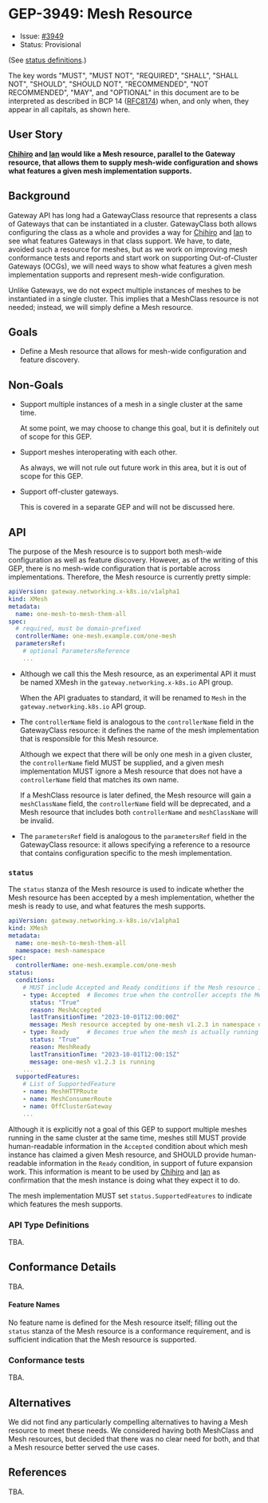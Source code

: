 # GEP-3949: Mesh Resource

* Issue: [#3949](https://github.com/kubernetes-sigs/gateway-api/issues/3949)
* Status: Provisional

(See [status definitions](../overview.md#gep-states).)

[Chihiro]: https://gateway-api.sigs.k8s.io/concepts/roles-and-personas/#chihiro
[Ian]: https://gateway-api.sigs.k8s.io/concepts/roles-and-personas/#ian
[Ana]: https//gateway-api.sigs.k8s.io/concepts/roles-and-personas/#ana

The key words "MUST", "MUST NOT", "REQUIRED", "SHALL", "SHALL NOT", "SHOULD",
"SHOULD NOT", "RECOMMENDED", "NOT RECOMMENDED", "MAY", and "OPTIONAL" in this
document are to be interpreted as described in BCP 14 ([RFC8174]) when, and
only when, they appear in all capitals, as shown here.

[RFC8174]: https://www.rfc-editor.org/rfc/rfc8174

## User Story

**[Chihiro] and [Ian] would like a Mesh resource,
parallel to the Gateway resource,
that allows them to
supply mesh-wide configuration
and
shows what features
a given mesh implementation supports.**

## Background

Gateway API has long had a GatewayClass resource
that represents a class of Gateways
that can be instantiated in a cluster.
GatewayClass both
allows configuring the class as a whole
and provides a way for [Chihiro] and [Ian] to see
what features Gateways in that class support.
We have,
to date,
avoided such a resource for meshes,
but as we work on
improving mesh conformance tests and reports
and start work on
supporting Out-of-Cluster Gateways (OCGs),
we will need ways to
show what features a given mesh implementation supports
and represent mesh-wide configuration.

Unlike Gateways, we do not expect
multiple instances of meshes to be instantiated
in a single cluster.
This implies that a MeshClass resource is not needed;
instead, we will simply define a Mesh resource.

## Goals

- Define a Mesh resource
  that allows for
  mesh-wide configuration
  and feature discovery.

## Non-Goals

- Support multiple instances of a mesh
  in a single cluster at the same time.

   At some point, we may choose to
   change this goal,
   but it is definitely out of scope
   for this GEP.

- Support meshes interoperating with each other.

   As always,
   we will not rule out future work
   in this area,
   but it is out of scope
   for this GEP.

- Support off-cluster gateways.

   This is covered in a separate GEP
   and will not be discussed here.

## API

The purpose
of the Mesh resource
is to support both
mesh-wide configuration
as well as feature discovery.
However,
as of the writing of this GEP,
there is
no mesh-wide configuration
that is portable across implementations.
Therefore,
the Mesh resource
is currently pretty simple:

```yaml
apiVersion: gateway.networking.x-k8s.io/v1alpha1
kind: XMesh
metadata:
  name: one-mesh-to-mesh-them-all
spec:
  # required, must be domain-prefixed
  controllerName: one-mesh.example.com/one-mesh
  parametersRef:
    # optional ParametersReference
    ...
```

- Although we call this the Mesh resource,
  as an experimental API
  it must be named XMesh
  in the `gateway.networking.x-k8s.io` API group.

   When the API graduates to standard,
   it will be renamed to `Mesh`
   in the `gateway.networking.k8s.io` API group.

- The `controllerName` field
  is analogous to
  the `controllerName` field
  in the GatewayClass resource:
  it defines the name
  of the mesh implementation
  that is responsible for
  this Mesh resource.

   Although we expect
   that there will be
   only one mesh
   in a given cluster, the
   `controllerName` field
   MUST be supplied,
   and a given mesh implementation
   MUST ignore
   a Mesh resource
   that does not have
   a `controllerName` field
   that matches its own name.

   If a MeshClass resource
   is later defined,
   the Mesh resource
   will gain a
   `meshClassName` field,
   the `controllerName` field
   will be deprecated,
   and a
   Mesh resource
   that includes
   both `controllerName` and `meshClassName`
   will be invalid.

- The `parametersRef` field
  is analogous to
  the `parametersRef` field
  in the GatewayClass resource:
  it allows specifying
  a reference to a resource
  that contains configuration
  specific to the mesh
  implementation.

### `status`

The `status` stanza
of the Mesh resource
is used to indicate
whether the Mesh resource
has been accepted by
a mesh implementation,
whether the mesh is
ready to use,
and
what features
the mesh supports.

```yaml
apiVersion: gateway.networking.x-k8s.io/v1alpha1
kind: XMesh
metadata:
  name: one-mesh-to-mesh-them-all
  namespace: mesh-namespace
spec:
  controllerName: one-mesh.example.com/one-mesh
status:
  conditions:
    # MUST include Accepted and Ready conditions if the Mesh resource is active.
    - type: Accepted  # Becomes true when the controller accepts the Mesh resource
      status: "True"
      reason: MeshAccepted
      lastTransitionTime: "2023-10-01T12:00:00Z"
      message: Mesh resource accepted by one-mesh v1.2.3 in namespace one-mesh
    - type: Ready     # Becomes true when the mesh is actually running
      status: "True"
      reason: MeshReady
      lastTransitionTime: "2023-10-01T12:00:15Z"
      message: one-mesh v1.2.3 is running
    ...
  supportedFeatures:
    # List of SupportedFeature
    - name: MeshHTTPRoute
    - name: MeshConsumerRoute
    - name: OffClusterGateway
    ...
```

Although it is
explicitly
not a goal of this GEP
to support multiple meshes
running in the same cluster at the same time,
meshes still MUST provide
human-readable information
in the `Accepted` condition
about which mesh instance
has claimed a given Mesh resource,
and SHOULD provide human-readable
information in the `Ready` condition,
in support of future expansion work.
This information is meant to be used
by [Chihiro] and [Ian] as confirmation
that the mesh instance
is doing what they expect it to do.

The mesh implementation
MUST set `status.SupportedFeatures`
to indicate which features
the mesh supports.

### API Type Definitions

TBA.

## Conformance Details

TBA.

#### Feature Names

No feature name is defined
for the Mesh resource itself;
filling out the `status` stanza
of the Mesh resource
is a conformance requirement,
and is sufficient indication
that the Mesh resource is supported.

### Conformance tests

TBA.

## Alternatives

We did not find any
particularly compelling alternatives
to having a Mesh resource
to meet these needs.
We considered having both
MeshClass and Mesh resources,
but decided that
there was no clear need for both,
and that a Mesh resource
better served the use cases.

## References

TBA.
